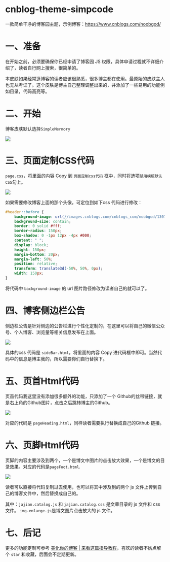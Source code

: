 # cnblog-theme-simpcode

一款简单干净的博客园主题，示例博客：https://www.cnblogs.com/noobgod/

# 一、准备

在开始之前，必须要确保你已经申请了博客园 JS 权限，具体申请过程就不详细介绍了，读者自行网上搜索，很简单的。

本皮肤如果经常逛博客的读者应该很熟悉，很多博主都在使用。最原始的皮肤主人也无从考证了。这个皮肤是博主自己整理调整出来的，并添加了一些易用的功能例如目录，代码高亮等。

# 二、开始

博客皮肤默认选择`SimpleMermory`

![](https://img2018.cnblogs.com/blog/1162587/201906/1162587-20190610231729571-1096920632.png)

# 三、页面定制CSS代码

`page.css`，将里面的内容 Copy 到 `页面定制css代码` 框中，同时将选项`禁用模板默认CSS`勾上。

![](https://img2018.cnblogs.com/blog/1162587/201906/1162587-20190610231736525-1463432635.png)

如果需要修改博客上面的那个头像，可定位到如下css 代码进行修改：

```css
#header::before {
    background-image: url(//images.cnblogs.com/cnblogs_com/noobgod/1307057/o_20190602-13474.jpg);
    background-size: contain;
    border: 0 solid #fff;
    border-radius: 150px;
    box-shadow: 0 -1px 12px -4px #000;
    content: " ";
    display: block;
    height: 150px;
    margin-bottom: 20px;
    margin-left: 50%;
    position: relative;
    transform: translate3d(-50%, 50%, 0px);
    width: 150px;
}
```

将代码中 `background-image` 的 url 图片路径修改为读者自己的就可以了。

# 四、博客侧边栏公告

侧边栏公告是针对侧边的公告栏进行个性化定制的，在这里可以将自己的微信公众号、个人博客、浏览量等相关信息发布在上面。

![](https://img2018.cnblogs.com/blog/1162587/201906/1162587-20190610231742770-1520632459.png)

具体的css 代码是 `sideBar.html`，将里面的内容 Copy 进代码框中即可。当然代码中的信息是博主我的，所以需要你们自行替换下。

# 五、页首Html代码

页首代码我这里没有添加很多额外的功能，只添加了一个 Github的丝带链接，就是右上角的Github图片，点击之后跳转博主的Github。

![](https://img2018.cnblogs.com/blog/1162587/201906/1162587-20190610231748532-920573683.png)

对应的代码是 `pageHeading.html`，同样读者需要执行替换成自己的Github 链接。

# 六、页脚Html代码

页脚的内容主要涉及到两个，一个是博文中图片的点击放大效果，一个是博文的目录效果。对应的代码是`pageFoot.html`.

![](https://img2018.cnblogs.com/blog/1162587/201906/1162587-20190610231755850-1707768965.png)

读者可以直接将代码复制过去使用，也可以将其中涉及到的两个 js 文件上传到自己的博客文件中，然后替换成自己的。

其中：`jajian.catalog.js` 和  `jajian.catalog.css` 是文章目录的 js 文件和 css 文件。
`img.enlarge.js`是博文图片点击放大的 js 文件。

# 七、后记

更多的功能定制可参考 [美化你的博客 | 来看这篇指导教程](https://www.cnblogs.com/jajian/p/9763946.html)，喜欢的读者不妨点解个 `star` 和收藏，后面会不定期更新。
